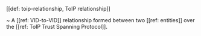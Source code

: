 [[def: toip-relationship, ToIP relationship]]

~ A [[ref: VID-to-VID]] relationship formed between two [[ref: entities]] over the [[ref: ToIP Trust Spanning Protocol]].
